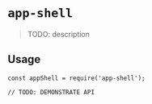 # `app-shell`

> TODO: description

## Usage

```
const appShell = require('app-shell');

// TODO: DEMONSTRATE API
```
